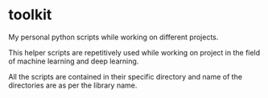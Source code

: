 # toolkit

My personal python scripts while working on different projects. 

This helper scripts are repetitively used while working on project in the field of machine learning and deep learning. 

All the scripts are contained in their specific directory and name of the directories are as per the library name.
